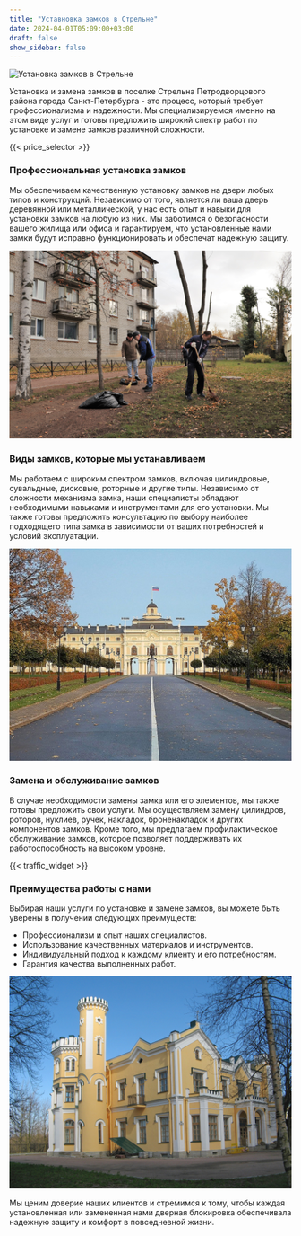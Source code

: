 ```yaml
---
title: "Уставновка замков в Стрельне"
date: 2024-04-01T05:09:00+03:00
draft: false
show_sidebar: false
---
```


![Установка замков в Стрельне](Strelna1.jpg)

Установка и замена замков в поселке Стрельна Петродворцового района города Санкт-Петербурга - это процесс, который требует профессионализма и надежности. Мы специализируемся именно на этом виде услуг и готовы предложить широкий спектр работ по установке и замене замков различной сложности.

{{< price_selector >}}

### Профессиональная установка замков

Мы обеспечиваем качественную установку замков на двери любых типов и конструкций. Независимо от того, является ли ваша дверь деревянной или металлической, у нас есть опыт и навыки для установки замков на любую из них. Мы заботимся о безопасности вашего жилища или офиса и гарантируем, что установленные нами замки будут исправно функционировать и обеспечат надежную защиту.

![Установка замков в Стрельне](Strelna2.jpg)

### Виды замков, которые мы устанавливаем

Мы работаем с широким спектром замков, включая цилиндровые, сувальдные, дисковые, роторные и другие типы. Независимо от сложности механизма замка, наши специалисты обладают необходимыми навыками и инструментами для его установки. Мы также готовы предложить консультацию по выбору наиболее подходящего типа замка в зависимости от ваших потребностей и условий эксплуатации.

![Установка замков в Стрельне](Strelna3.jpg)

### Замена и обслуживание замков

В случае необходимости замены замка или его элементов, мы также готовы предложить свои услуги. Мы осуществляем замену цилиндров, роторов, нуклиев, ручек, накладок, броненакладок и других компонентов замков. Кроме того, мы предлагаем профилактическое обслуживание замков, которое позволяет поддерживать их работоспособность на высоком уровне.

{{< traffic_widget >}}

### Преимущества работы с нами

Выбирая наши услуги по установке и замене замков, вы можете быть уверены в получении следующих преимуществ:

- Профессионализм и опыт наших специалистов.
- Использование качественных материалов и инструментов.
- Индивидуальный подход к каждому клиенту и его потребностям.
- Гарантия качества выполненных работ.

![Установка замков в Стрельне](Strelna4.jpg)

Мы ценим доверие наших клиентов и стремимся к тому, чтобы каждая установленная или замененная нами дверная блокировка обеспечивала надежную защиту и комфорт в повседневной жизни.
